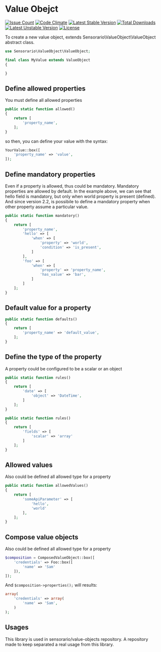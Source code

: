 # Value Obejct

[![Issue Count](https://codeclimate.com/github/sensorario/value-object/badges/issue_count.svg)](https://codeclimate.com/github/sensorario/value-object) [![Code Climate](https://codeclimate.com/github/sensorario/value-object/badges/gpa.svg)](https://codeclimate.com/github/sensorario/value-object) [![Latest Stable Version](https://poser.pugx.org/sensorario/value-object/v/stable)](https://packagist.org/packages/sensorario/value-object) [![Total Downloads](https://poser.pugx.org/sensorario/value-object/downloads)](https://packagist.org/packages/sensorario/value-object) [![Latest Unstable Version](https://poser.pugx.org/sensorario/value-object/v/unstable)](https://packagist.org/packages/sensorario/value-object) [![License](https://poser.pugx.org/sensorario/value-object/license)](https://packagist.org/packages/sensorario/value-object)

To create a new value object, extends Sensorario\ValueObject\ValueObject abstract class.

```php
use Sensorario\ValueObject\ValueObject;

final class MyValue extends ValueObject
{

}
```

## Define allowed properties

You must define all allowed properties

```php
public static function allowed()
{
    return [
        'property_name',
    ];
}
```

so then, you can define your value with the syntax:

```php
YourValue::box([
    'property_name' => 'value',
]);
```

## Define mandatory properties

Even if a property is allowed, thus could be mandatory. Mandatory properties are allowed by default. In the example above, we can see that hello field is mandatory, but only when world property is present (defined). And since version 2.2, is possibile to define a mandatory property when other property assume a particular value.

```php
public static function mandatory()
{
    return [
        'property_name',
        'hello' => [
            'when' => [
                'property' => 'world',
                'condition' => 'is_present',
            ]
        ],
        'foo' => [
            'when' => [
                'property' => 'property_name',
                'has_value' => 'bar',
            ]
        ]
    ];
}
```

## Default value for a property

```php
public static function defaults()
{
    return [
        'property_name' => 'default_value',
    ];
}
```

## Define the type of the property

A property could be configured to be a scalar or an object

```php
public static function rules()
{
    return [
        'date' => [
            'object' => 'DateTime',
        ]
    ];
}
```

```php
public static function rules()
{
    return [
        'fields' => [
            'scalar' => 'array'
        ]
    ];
}
```

## Allowed values

Also could be defined all allowed type for a property

```php
public static function allowedValues()
{
    return [
        'someApiParameter' => [
            'hello',
            'world'
        ],
    ];
}
```

## Compose value objects

Also could be defined all allowed type for a property

```php
$composition = ComposedValueObject::box([
    'credentials' => Foo::box([
        'name' => 'Sam'
    ]),
]);
```

And `$composition->properties();` will results:

```php
array(
    'credentials' => array(
        'name' => 'Sam',
    )
);
```

## Usages

This library is used in sensorario/value-objects repository. A repository made to keep separated a real usage from this library.
